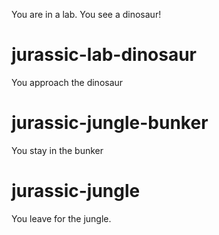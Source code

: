 You are in a lab. You see a dinosaur!

# jurassic-lab-dinosaur
You approach the dinosaur

# jurassic-jungle-bunker
You stay in the bunker

# jurassic-jungle
You leave for the jungle.

